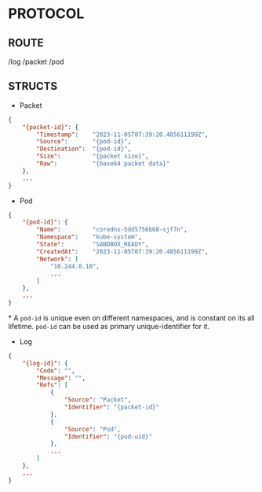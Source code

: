 # PROTOCOL

## ROUTE

/log
/packet
/pod

## STRUCTS

- Packet

```json
{
    "{packet-id}": {
        "Timestamp":    "2023-11-05T07:39:20.485611199Z",
        "Source":       "{pod-id}",
        "Destination":  "{pod-id}",
        "Size":         "{packet size}",
        "Raw":          "{base64 packet data}"
    },
    ...
}
```

- Pod

```json
{
    "{pod-id}": {
        "Name":         "coredns-5dd5756b68-sjf7n",
        "Namespace":    "kube-system",
        "State":        "SANDBOX_READY",
        "CreatedAt":    "2023-11-05T07:39:20.485611199Z",
        "Network": [
            "10.244.0.10",
            ...
        ]
    },
    ...
}
```

\* A `pod-id` is unique even on different namespaces, 
and is constant on its all lifetime. 
`pod-id` can be used as primary unique-identifier for it.

- Log

```json
{
    "{log-id}": {
        "Code": "",
        "Message": "",
        "Refs": [
            {
                "Source": "Packet",
                "Identifier": "{packet-id}"
            },
            {
                "Source": "Pod",
                "Identifier": "{pod-uid}"
            },
            ...
        ]
    },
    ...
}
```
